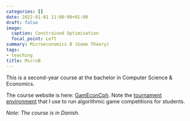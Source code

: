 ```yaml
---
categories: []
date: 2022-01-01 11:00:00+01:00
draft: false
image:
  caption: Constrained Optimisation
  focal_point: Left
summary: Microeconomics B (Game Theory)
tags:
- teaching
title: MicroB
---
```


This is a second-year course at the bachelor in Computer Science & Economics. 

The course website is here: [GamEconCph](https://github.com/GamEconCph). Note the [tournament environment](https://github.com/GamEconCph/game-tournament) that I use to run algorithmic game competitions for students. 

*Note: The course is in Danish.* 


